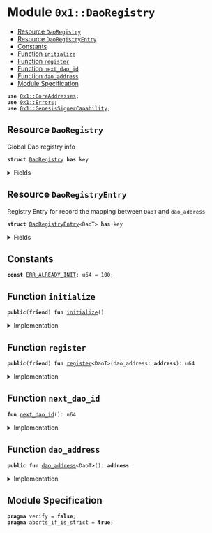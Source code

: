 
<a name="0x1_DaoRegistry"></a>

# Module `0x1::DaoRegistry`



-  [Resource `DaoRegistry`](#0x1_DaoRegistry_DaoRegistry)
-  [Resource `DaoRegistryEntry`](#0x1_DaoRegistry_DaoRegistryEntry)
-  [Constants](#@Constants_0)
-  [Function `initialize`](#0x1_DaoRegistry_initialize)
-  [Function `register`](#0x1_DaoRegistry_register)
-  [Function `next_dao_id`](#0x1_DaoRegistry_next_dao_id)
-  [Function `dao_address`](#0x1_DaoRegistry_dao_address)
-  [Module Specification](#@Module_Specification_1)


<pre><code><b>use</b> <a href="CoreAddresses.md#0x1_CoreAddresses">0x1::CoreAddresses</a>;
<b>use</b> <a href="Errors.md#0x1_Errors">0x1::Errors</a>;
<b>use</b> <a href="GenesisSignerCapability.md#0x1_GenesisSignerCapability">0x1::GenesisSignerCapability</a>;
</code></pre>



<a name="0x1_DaoRegistry_DaoRegistry"></a>

## Resource `DaoRegistry`

Global Dao registry info


<pre><code><b>struct</b> <a href="DaoRegistry.md#0x1_DaoRegistry">DaoRegistry</a> <b>has</b> key
</code></pre>



<details>
<summary>Fields</summary>


<dl>
<dt>
<code>next_dao_id: u64</code>
</dt>
<dd>

</dd>
</dl>


</details>

<a name="0x1_DaoRegistry_DaoRegistryEntry"></a>

## Resource `DaoRegistryEntry`

Registry Entry for record the mapping between <code>DaoT</code> and <code>dao_address</code>


<pre><code><b>struct</b> <a href="DaoRegistry.md#0x1_DaoRegistry_DaoRegistryEntry">DaoRegistryEntry</a>&lt;DaoT&gt; <b>has</b> key
</code></pre>



<details>
<summary>Fields</summary>


<dl>
<dt>
<code>dao_id: u64</code>
</dt>
<dd>

</dd>
<dt>
<code>dao_address: <b>address</b></code>
</dt>
<dd>

</dd>
</dl>


</details>

<a name="@Constants_0"></a>

## Constants


<a name="0x1_DaoRegistry_ERR_ALREADY_INIT"></a>



<pre><code><b>const</b> <a href="DaoRegistry.md#0x1_DaoRegistry_ERR_ALREADY_INIT">ERR_ALREADY_INIT</a>: u64 = 100;
</code></pre>



<a name="0x1_DaoRegistry_initialize"></a>

## Function `initialize`



<pre><code><b>public</b>(<b>friend</b>) <b>fun</b> <a href="DaoRegistry.md#0x1_DaoRegistry_initialize">initialize</a>()
</code></pre>



<details>
<summary>Implementation</summary>


<pre><code><b>public</b>(<b>friend</b>) <b>fun</b> <a href="DaoRegistry.md#0x1_DaoRegistry_initialize">initialize</a>(){
    <b>assert</b>!(!<b>exists</b>&lt;<a href="DaoRegistry.md#0x1_DaoRegistry">DaoRegistry</a>&gt;(<a href="CoreAddresses.md#0x1_CoreAddresses_GENESIS_ADDRESS">CoreAddresses::GENESIS_ADDRESS</a>()), <a href="Errors.md#0x1_Errors_already_published">Errors::already_published</a>(<a href="DaoRegistry.md#0x1_DaoRegistry_ERR_ALREADY_INIT">ERR_ALREADY_INIT</a>));
    <b>let</b> signer = <a href="GenesisSignerCapability.md#0x1_GenesisSignerCapability_get_genesis_signer">GenesisSignerCapability::get_genesis_signer</a>();
    <b>move_to</b>(&signer, <a href="DaoRegistry.md#0x1_DaoRegistry">DaoRegistry</a>{next_dao_id: 1})
}
</code></pre>



</details>

<a name="0x1_DaoRegistry_register"></a>

## Function `register`



<pre><code><b>public</b>(<b>friend</b>) <b>fun</b> <a href="DaoRegistry.md#0x1_DaoRegistry_register">register</a>&lt;DaoT&gt;(dao_address: <b>address</b>): u64
</code></pre>



<details>
<summary>Implementation</summary>


<pre><code><b>public</b>(<b>friend</b>) <b>fun</b> <a href="DaoRegistry.md#0x1_DaoRegistry_register">register</a>&lt;DaoT&gt;(dao_address: <b>address</b>): u64 <b>acquires</b> <a href="DaoRegistry.md#0x1_DaoRegistry">DaoRegistry</a>{
    <b>let</b> genesis_account = <a href="GenesisSignerCapability.md#0x1_GenesisSignerCapability_get_genesis_signer">GenesisSignerCapability::get_genesis_signer</a>();
    <b>let</b> dao_id = <a href="DaoRegistry.md#0x1_DaoRegistry_next_dao_id">next_dao_id</a>();
    <b>move_to</b>(&genesis_account, <a href="DaoRegistry.md#0x1_DaoRegistry_DaoRegistryEntry">DaoRegistryEntry</a>&lt;DaoT&gt;{
        dao_id,
        dao_address,
    });
    dao_id
}
</code></pre>



</details>

<a name="0x1_DaoRegistry_next_dao_id"></a>

## Function `next_dao_id`



<pre><code><b>fun</b> <a href="DaoRegistry.md#0x1_DaoRegistry_next_dao_id">next_dao_id</a>(): u64
</code></pre>



<details>
<summary>Implementation</summary>


<pre><code><b>fun</b> <a href="DaoRegistry.md#0x1_DaoRegistry_next_dao_id">next_dao_id</a>(): u64 <b>acquires</b> <a href="DaoRegistry.md#0x1_DaoRegistry">DaoRegistry</a> {
    <b>let</b> dao_registry = <b>borrow_global_mut</b>&lt;<a href="DaoRegistry.md#0x1_DaoRegistry">DaoRegistry</a>&gt;(<a href="CoreAddresses.md#0x1_CoreAddresses_GENESIS_ADDRESS">CoreAddresses::GENESIS_ADDRESS</a>());
    <b>let</b> dao_id = dao_registry.next_dao_id;
    dao_registry.next_dao_id = dao_id + 1;
    dao_id

}
</code></pre>



</details>

<a name="0x1_DaoRegistry_dao_address"></a>

## Function `dao_address`



<pre><code><b>public</b> <b>fun</b> <a href="DaoRegistry.md#0x1_DaoRegistry_dao_address">dao_address</a>&lt;DaoT&gt;(): <b>address</b>
</code></pre>



<details>
<summary>Implementation</summary>


<pre><code><b>public</b> <b>fun</b> <a href="DaoRegistry.md#0x1_DaoRegistry_dao_address">dao_address</a>&lt;DaoT&gt;():<b>address</b> <b>acquires</b> <a href="DaoRegistry.md#0x1_DaoRegistry_DaoRegistryEntry">DaoRegistryEntry</a>{
    *&<b>borrow_global</b>&lt;<a href="DaoRegistry.md#0x1_DaoRegistry_DaoRegistryEntry">DaoRegistryEntry</a>&lt;DaoT&gt;&gt;(<a href="CoreAddresses.md#0x1_CoreAddresses_GENESIS_ADDRESS">CoreAddresses::GENESIS_ADDRESS</a>()).dao_address
}
</code></pre>



</details>

<a name="@Module_Specification_1"></a>

## Module Specification



<pre><code><b>pragma</b> verify = <b>false</b>;
<b>pragma</b> aborts_if_is_strict = <b>true</b>;
</code></pre>
